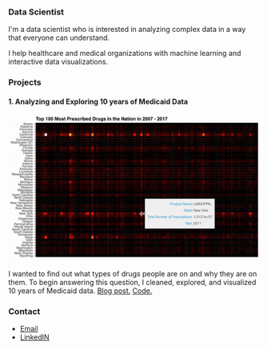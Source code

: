 ### Data Scientist

I'm a data scientist who is interested in analyzing complex data in a way that everyone can understand.

I help healthcare and medical organizations with machine learning and interactive data visualizations.

### Projects

#### 1. Analyzing and Exploring 10 years of Medicaid Data

![](gif_small.gif)

I wanted to find out what types of drugs people are on and why they are on them. To begin answering this question, I cleaned, explored, and visualized 10 years of Medicaid data. [Blog post.](https://medium.com/@dmitriy.kavyazin/what-drugs-are-people-on-56ce31b40a4f) [Code.](https://github.com/DimaKav/Data_storytelling_project/blob/master/DRUG_data.ipynb)

### Contact

- [Email](mailto:dkav@live.com)
- [LinkedIN](https://www.linkedin.com/in/dkavyazin/)
